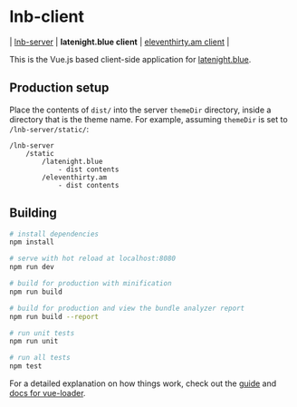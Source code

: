# lnb-client

| [lnb-server](https://github.com/b12f/lnb-server)
| **latenight.blue client**
| [eleventhirty.am client](https://github.com/b12f/etam-client)
|

This is the Vue.js based client-side application for [latenight.blue](https://latenight.blue/).

## Production setup

Place the contents of `dist/` into the server `themeDir` directory, inside a directory that is the theme name. For example, assuming `themeDir` is set to `/lnb-server/static/`:

    /lnb-server
        /static
            /latenight.blue
                - dist contents
            /eleventhirty.am
                - dist contents

## Building

``` bash
# install dependencies
npm install

# serve with hot reload at localhost:8080
npm run dev

# build for production with minification
npm run build

# build for production and view the bundle analyzer report
npm run build --report

# run unit tests
npm run unit

# run all tests
npm test
```

For a detailed explanation on how things work, check out the [guide](http://vuejs-templates.github.io/webpack/) and [docs for vue-loader](http://vuejs.github.io/vue-loader).

